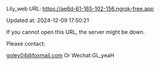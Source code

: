 Lily_web URL: https://ae6d-61-165-102-156.ngrok-free.app

Updated at: 2024-12-09 17:50:21

If you cannot open this URL, the server might be down.

Please contact: 

goley04@foxmail.com Or Wechat:GL_yeaH